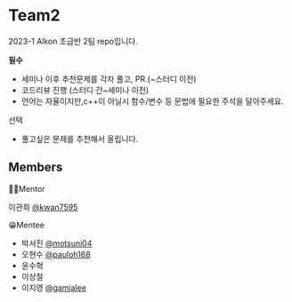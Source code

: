 # Team2
2023-1 Alkon 초급반 2팀 repo입니다.

**필수**
- 세미나 이후 추천문제를 각자 풀고, PR.(~스터디 이전)
- 코드리뷰 진행 (스터디 간~세미나 이전)
- 언어는 자율이지만,c++이 아닐시 함수/변수 등 문법에 필요한 주석을 달아주세요.

선택
- 풀고싶은 문제를 추천해서 올립니다.


Members
---
👨‍💻Mentor 

이관희 [@kwan7595](https://github.com/kwan7595)

😁Mentee 
- 박서진 [@motsuni04](https://github.com/motsuni04)
- 오현수 [@pauloh168](https://github.com/pauloh168)
- 윤수혁 
- 이상철
- 이지영 [@gamjalee](https://github.com/gamjalee)
